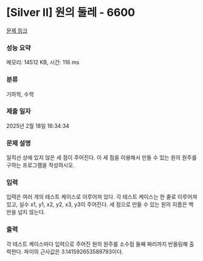 # [Silver II] 원의 둘레 - 6600 

[문제 링크](https://www.acmicpc.net/problem/6600) 

### 성능 요약

메모리: 14512 KB, 시간: 116 ms

### 분류

기하학, 수학

### 제출 일자

2025년 2월 18일 16:34:34

### 문제 설명

<p>일직선 상에 있지 않은 세 점이 주어진다. 이 세 점을 이용해서 만들 수 있는 원의 원주를 구하는 프로그램을 작성하시오.</p>

### 입력 

 <p>입력은 여러 개의 테스트 케이스로 이루어져 있다. 각 테스트 케이스는 한 줄로 이루어져 있고, 실수 x1, y1, x2, y2, x3, y3이 주어진다. 세 점으로 만들 수 있는 원의 지름은 백만을 넘지 않는다.</p>

### 출력 

 <p>각 테스트 케이스마다 입력으로 주어진 원의 원주를 소수점 둘째 짜리까지 반올림해 출력한다. 파이의 근사값은 3.141592653589793이다.</p>

